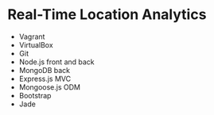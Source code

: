 Real-Time Location Analytics
============================
- Vagrant
- VirtualBox
- Git
- Node.js front and back
- MongoDB back
- Express.js MVC
- Mongoose.js ODM
- Bootstrap
- Jade